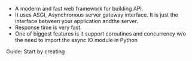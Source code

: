 - A moderm and fast web framework for building API.
- It uses ASGI, Asynchronous server gateway interface. It is just the interface between your application andthe  server.
- Response time is very fast.
- One of biggest features is it support coroutines and concurrency w/o the need to import the async IO module in Python

Guide:
Start by creating 